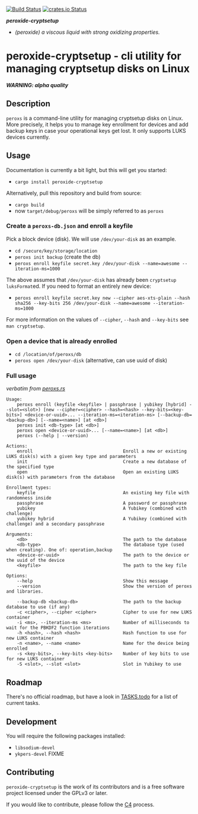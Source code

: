 [![Build Status](https://travis-ci.org/solidninja/peroxide-cryptsetup.png?branch=master)](https://travis-ci.org/solidninja/peroxide-cryptsetup)
[![crates.io Status](https://img.shields.io/crates/v/peroxide-cryptsetup.svg)](https://crates.io/crates/peroxide-cryptsetup)

_**peroxide-cryptsetup**_

* _(peroxide) a viscous liquid with strong oxidizing properties._

# peroxide-cryptsetup - cli utility for managing cryptsetup disks on Linux

_**WARNING: alpha quality**_

## Description

`peroxs` is a command-line utility for managing cryptsetup disks on Linux. More precisely,
it helps you to manage key enrollment for devices and add backup keys in case your operational keys get
lost. It only supports LUKS devices currently.

## Usage

Documentation is currently a bit light, but this will get you started:

* `cargo install peroxide-cryptsetup`

Alternatively, pull this repository and build from source:

 * `cargo build`
 * now `target/debug/peroxs` will be simply referred to as `peroxs`

### Create a `peroxs-db.json` and enroll a keyfile

Pick a block device (disk). We will use `/dev/your-disk` as an example.

 * `cd /secure/key/storage/location`
 * `peroxs init backup` (create the db)
 * `peroxs enroll keyfile secret.key /dev/your-disk --name=awesome --iteration-ms=1000`

The above assumes that `/dev/your-disk` has already been `cryptsetup luksFormat`ed. If you need to format
an entirely new device:

 * `peroxs enroll keyfile secret.key new --cipher aes-xts-plain --hash sha256 --key-bits 256 /dev/your-disk --name=awesome --iteration-ms=1000`

For more information on the values of `--cipher`, `--hash` and `--key-bits` see `man cryptsetup`.

### Open a device that is already enrolled

 * `cd /location/of/peroxs/db`
 * `peroxs open /dev/your-disk` (alternative, can use uuid of disk)

### Full usage

_verbatim from [peroxs.rs](src/bin/peroxs.rs)_

```
Usage:
    peroxs enroll (keyfile <keyfile> | passphrase | yubikey [hybrid] --slot=<slot>) [new --cipher=<cipher> --hash=<hash> --key-bits=<key-bits>] <device-or-uuid>... --iteration-ms=<iteration-ms> [--backup-db=<backup-db>] [--name=<name>] [at <db>] 
    peroxs init <db-type> [at <db>]
    peroxs open <device-or-uuid>... [--name=<name>] [at <db>]
    peroxs (--help | --version)

Actions:
    enroll                                  Enroll a new or existing LUKS disk(s) with a given key type and parameters 
    init                                    Create a new database of the specified type
    open                                    Open an existing LUKS disk(s) with parameters from the database

Enrollment types:
    keyfile                                 An existing key file with randomness inside
    passphrase                              A password or passphrase
    yubikey                                 A Yubikey (combined with challenge)
    yubikey hybrid                          A Yubikey (combined with challenge) and a secondary passphrase

Arguments:
    <db>                                    The path to the database
    <db-type>                               The database type (used when creating). One of: operation,backup
    <device-or-uuid>                        The path to the device or the uuid of the device
    <keyfile>                               The path to the key file 

Options:
    --help                                  Show this message
    --version                               Show the version of peroxs and libraries.

    --backup-db <backup-db>                 The path to the backup database to use (if any)
    -c <cipher>, --cipher <cipher>          Cipher to use for new LUKS container
    -i <ms>, --iteration-ms <ms>            Number of milliseconds to wait for the PBKDF2 function iterations
    -h <hash>, --hash <hash>                Hash function to use for new LUKS container
    -n <name>, --name <name>                Name for the device being enrolled
    -s <key-bits>, --key-bits <key-bits>    Number of key bits to use for new LUKS container
    -S <slot>, --slot <slot>                Slot in Yubikey to use
```

## Roadmap

There's no official roadmap, but have a look in [TASKS.todo](TASKS.todo) for a list of current tasks.

## Development

You will require the following packages installed:

* `libsodium-devel`
* `ykpers-devel`
FIXME

## Contributing

`peroxide-cryptsetup` is the work of its contributors and is a free software project licensed under the 
GPLv3 or later. 

If you would like to contribute, please follow the [C4](http://rfc.zeromq.org/spec:22) process. 
